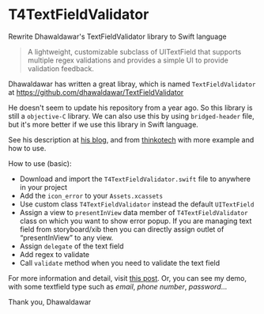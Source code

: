 # T4TextFieldValidator
Rewrite Dhawaldawar's TextFieldValidator library to Swift language

> A lightweight, customizable subclass of UITextField that supports multiple regex validations and provides a simple UI to provide validation feedback.

Dhawaldawar has written a great libray, which is named `TextFieldValidator` at https://github.com/dhawaldawar/TextFieldValidator

He doesn't seem to update his repository from a year ago. So this library is still a `objective-C` library. We can also use this by using `bridged-header` file, but it's more better if we use this library in Swift language.

See his description at [his blog][1], and from [thinkotech][2] with more example and how to use.

How to use (basic):

- Download and import the `T4TextFieldValidator.swift` file to anywhere in your project
- Add the `icon_error` to your `Assets.xcassets` 
- Use custom class `T4TextFieldValidator` instead the default `UITextField`
- Assign a view to `presentInView` data member of `T4TextFieldValidator` class on which you want to show error popup. If you are managing text field from storyboard/xib then you can directly assign outlet of “presentInView” to any view.
- Assign `delegate` of the text field
- Add regex to validate
- Call `validate` method when you need to validate the text field

For more information and detail, visit [this post][2]. Or, you can see my demo, with some textfield type such as *email*, *phone number*, *password*...

Thank you, Dhawaldawar







[1]:https://dhawaldawar.wordpress.com/2014/06/11/uitextfield-validation-ios/
[2]:http://www.thinkotech.com/ios/uitextfield-validation-for-ios/
